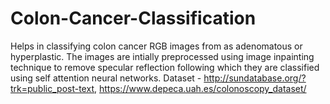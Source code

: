 # Colon-Cancer-Classification
Helps in classifying colon cancer RGB images from as adenomatous or hyperplastic. 
The images are intially preprocessed using image inpainting technique to remove specular reflection following which they are classified using self attention neural networks.
Dataset -  http://sundatabase.org/?trk=public_post-text, https://www.depeca.uah.es/colonoscopy_dataset/

